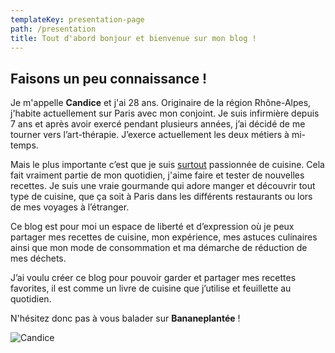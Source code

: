 ```yaml
---
templateKey: presentation-page
path: /presentation
title: Tout d'abord bonjour et bienvenue sur mon blog !
---
```


## Faisons un peu connaissance !

Je m'appelle **Candice** et j'ai 28 ans. Originaire de la région Rhône-Alpes, j'habite actuellement sur Paris avec mon conjoint. Je suis infirmière depuis 7 ans et après avoir exercé pendant plusieurs années, j’ai décidé de me tourner vers l’art-thérapie. J’exerce actuellement les deux métiers à mi-temps.

Mais le plus importante c’est que je suis <u>surtout</u> passionnée de cuisine. Cela fait vraiment partie de mon quotidien, j'aime faire et tester de nouvelles recettes. Je suis une vraie gourmande qui adore manger et découvrir tout type de cuisine, que ça soit à Paris dans les différents restaurants ou lors de mes voyages à l’étranger.

Ce blog est pour moi un espace de liberté et d’expression où je peux partager mes recettes de cuisine, mon expérience, mes astuces culinaires ainsi que mon mode de consommation et ma démarche de réduction de mes déchets.

J’ai voulu créer ce blog pour pouvoir garder et partager mes recettes favorites, il est comme un livre de cuisine que j’utilise et feuillette au quotidien.

N'hésitez donc pas à vous balader sur **Bananeplantée** !

![Candice](/img/candice.jpg "Candice")
